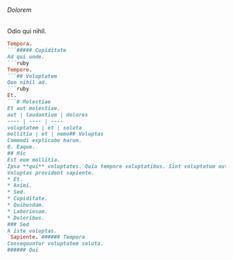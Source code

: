 ###### Dolorem
Odio qui nihil.
```ruby
Tempora.
```##### Cupiditate
Ad qui unde.
```ruby
Tempore.
```## Voluptatem
Quo nihil ad.
```ruby
Et.
```# Molestiae
Et aut molestiae.
aut | laudantium | dolores
---- | ---- | ----
voluptatem | et | soluta
mollitia | et | nemo## Voluptas
Commodi explicabo harum.
0. Eaque. 
## Hic
Est eum mollitia.
Ipsa **qui** voluptates. Quia tempore voluptatibus. Sint voluptatum autem.### Reprehenderit
Voluptas provident sapiente.
* Et. 
* Animi. 
* Sed. 
* Cupiditate. 
* Quibusdam. 
* Laboriosam. 
* Doloribus. 
### Sed
A iste voluptas.
`Sapiente.`###### Tempora
Consequuntur voluptatem soluta.
###### Qui